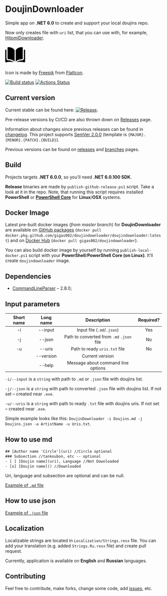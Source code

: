 # DoujinDownloader

Simple app on **.NET 6.0** to create and support your local doujins repo.

Now only creates file with `uri` list, that you can use with, for example, [HitomiDownloader](https://github.com/KurtBestor/Hitomi-Downloader-issues).

![Icon](DoujinDownloader/Resources/icon.png)

Icon is made by [Freepik](https://www.flaticon.com/authors/freepik) from [FlatIcon](https://www.flaticon.com/).

[![Build status](https://ci.appveyor.com/api/projects/status/8c8nxdm8sniqkxeq?svg=true)](https://ci.appveyor.com/project/Gigas002/doujindownloader) [![Actions Status](https://github.com/Gigas002/DoujinDownloader/workflows/.NET%20Core/badge.svg)](https://github.com/Gigas002/DoujinDownloader/actions)

## Current version

Current stable can be found here: [![Release](https://img.shields.io/github/release/Gigas002/DoujinDownloader.svg)](https://github.com/Gigas002/DoujinDownloader/releases/latest).

Pre-release versions by CI/CD are also thrown down on [Releases](https://github.com/Gigas002/DoujinDownloader/releases) page.

Information about changes since previous releases can be found in [changelog](https://github.com/Gigas002/DoujinDownloader/blob/master/CHANGELOG.md). This project supports [SemVer 2.0.0](https://semver.org/) (template is `{MAJOR}.{MINOR}.{PATCH}.{BUILD}`).

Previous versions can be found on [releases](https://github.com/Gigas002/DoujinDownloader/releases) and [branches](https://github.com/Gigas002/DoujinDownloader/branches) pages.

## Build

Projects targets **.NET 6.0.0**, so you’ll need **.NET 6.0.100 SDK**.

**Release** binaries are made by `publish-github-release.ps1` script. Take a look at it in the repo. Note, that running this script requires installed **PowerShell** or **[PowerShell Core](https://github.com/PowerShell/PowerShell)** for **Linux**/**OSX** systems.

## Docker Image

Latest pre-built docker images (*from master branch*) for **DoujinDownloader** are available on [GitHub packages](https://github.com/Gigas002/DoujinDownloader/packages/277538) (`docker pull docker.pkg.github.com/gigas002/doujindownloader/doujindownloader:latest`) and on [Docker Hub](https://hub.docker.com/r/gigas002/doujindownloader) (`docker pull gigas002/doujindownloader`).

You can also build docker image by yourself by running `publish-local-docker.ps1` script with your **PowerShell**/**PowerShell Core (on Linux)**. It’ll create `doujindownloader` image.

## Dependencies

- [CommandLineParser](https://www.nuget.org/packages/CommandLineParser/) – 2.8.0;

## Input parameters

| Short name | Long name |                Description                | Required? |
| :--------: | :-------: | :---------------------------------------: | :-------: |
|     -i     |  --input  |        Input file (`.md`/`.json`)         |    Yes    |
|     -j     |  --json   | Path to converted from `.md` `.json` file |    No     |
|     -u     |  --uris   |       Path to ready `uris.txt` file       |    No     |
|            | --version |              Current version              |           |
|            |  --help   |    Message about command line options     |           |

`-i/--input` is a `string` with path to `.md` or `.json` file with doujins list.

`-j/--json` is a `string` with path to converted `.json` file with doujins list. If not set – created near `.exe`.

`-u/--uris` is a `string` with path to ready `.txt` file with doujins uris. If not set – created near `.exe`.

Simple example looks like this: `DoujinDownloader -i Doujins.md -j Doujins.json -a ArtistName -u Uris.txt`.

## How to use md

```text
## [Author name 'Circle'](uri) //Circle optional
### Subsection //tankoubon, etc -- optional
- [ ] [Doujin name](uri), Language //Not Downloaded
- [x] [Doujin name]() //Downloaded
```

Uri, language and subsection are optional and can be null.

[Example of `.md` file](https://github.com/Gigas002/DoujinDownloader/blob/master/Doujins.md)

## How to use json

[Example of `.json` file](https://github.com/Gigas002/DoujinDownloader/blob/master/Doujins.json)

## Localization

Localizable strings are located in `Localization/Strings.resx` file. You can add your translation (e.g. added `Strings.Ru.resx` file) and create pull request.

Currently, application is available on **English** and **Russian** languages.

## Contributing

Feel free to contribute, make forks, change some code, add [issues](https://github.com/Gigas002/DoujinDownloader/issues), etc.
